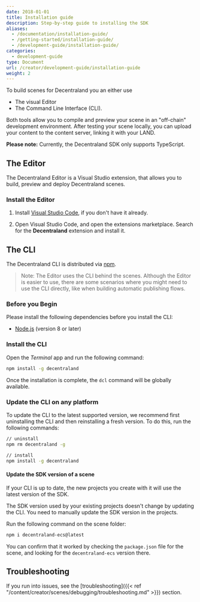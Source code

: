 ```yaml
---
date: 2018-01-01
title: Installation guide
description: Step-by-step guide to installing the SDK
aliases:
  - /documentation/installation-guide/
  - /getting-started/installation-guide/
  - /development-guide/installation-guide/
categories:
  - development-guide
type: Document
url: /creator/development-guide/installation-guide
weight: 2
---
```



To build scenes for Decentraland you an either use 

- The visual Editor
- The Command Line Interface (CLI).

Both tools allow you to compile and preview your scene in an "off-chain" development environment. After testing your scene locally, you can upload your content to the content server, linking it with your LAND.

**Please note:** Currently, the Decentraland SDK only supports TypeScript.

## The Editor

The Decentraland Editor is a Visual Studio extension, that allows you to build, preview and deploy Decentraland scenes.

### Install the Editor

1) Install [Visual Studio Code](https://code.visualstudio.com/), if you don't have it already.

2) Open Visual Studio Code, and open the extensions marketplace. Search for the **Decentraland** extension and install it.


## The CLI

The Decentraland CLI is distributed via [npm](https://www.npmjs.com/get-npm?utm_source=house&utm_medium=homepage&utm_campaign=free%20orgs&utm_term=Install%20npm).

> Note: The Editor uses the CLI behind the scenes. Although the Editor is easier to use, there are some scenarios where you might need to use the CLI directly, like when building automatic publishing flows.

### Before you Begin

Please install the following dependencies before you install the CLI:

- [Node.js](https://nodejs.org) (version 8 or later)

### Install the CLI

Open the _Terminal_ app and run the following command:

```bash
npm install -g decentraland
```

Once the installation is complete, the `dcl` command will be globally available.

### Update the CLI on any platform

To update the CLI to the latest supported version, we recommend first uninstalling the CLI and then reinstalling a fresh version. To do this, run the following commands:

```bash
// uninstall
npm rm decentraland -g

// install
npm install -g decentraland
```

#### Update the SDK version of a scene

If your CLI is up to date, the new projects you create with it will use the latest version of the SDK.

The SDK version used by your existing projects doesn't change by updating the CLI. You need to manually update the SDK version in the projects.

Run the following command on the scene folder:

```bash
npm i decentraland-ecs@latest
```

You can confirm that it worked by checking the `package.json` file for the scene, and looking for the `decentraland-ecs` version there.

## Troubleshooting

If you run into issues, see the [troubleshooting]({{< ref "/content/creator/scenes/debugging/troubleshooting.md" >}}) section.



<!--


#### Optional: Install Git

Mac OS and linux-based machines should have git installed by default, these steps should only be relevant to Windows based machines.

1.  Download [git](https://git-scm.com/download/win) (you'll likely want the 64-bit Windows version)
2.  The installation process will prompt you to choose severla options, we recommend the following:
	1.  Install **git bash**
	2.  For default text editor, select **Use the Nano editor by default**
	3.  For path environment, select **Use Git from the Windows Command Prompt**
	4.  For SSH executable, select **Use OpenSSH**
	5.  For HTTPS transport backend, select **Use the OpenSSL library**
	6.  For line ending conversions, select **Checkout Windows-style, commit Unix-style line endings**
	7.  For the terminal emulator to use with Git Bash select **Use MinTTY**
	8.  On the final installation screen select the following options
		- **Enable file system caching**
		- **Enable Git Credential Manager**
		- **Enable symbolic links**

-->
